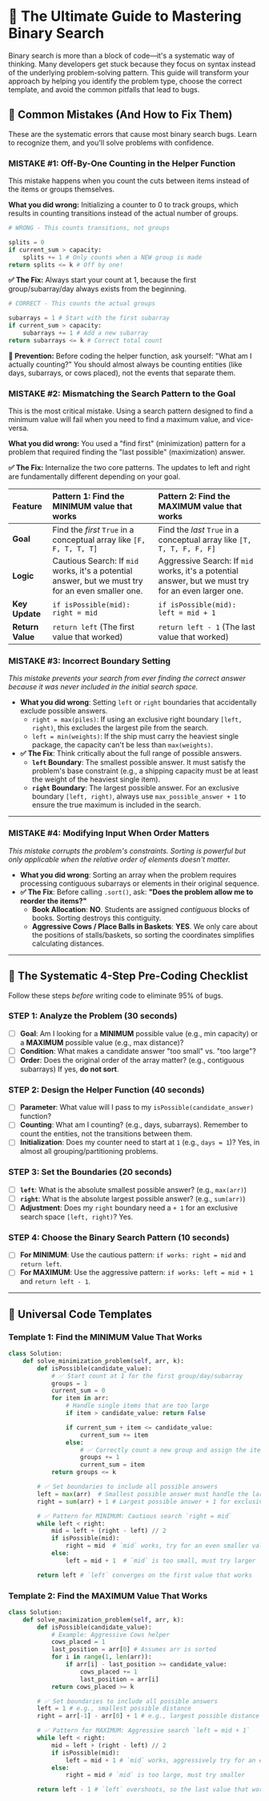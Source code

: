 # 🎯 The Ultimate Guide to Mastering Binary Search

Binary search is more than a block of code—it's a systematic way of thinking. Many developers get stuck because they focus on syntax instead of the underlying problem-solving pattern. This guide will transform your approach by helping you identify the problem type, choose the correct template, and avoid the common pitfalls that lead to bugs.

## 🚨 Common Mistakes (And How to Fix Them)

These are the systematic errors that cause most binary search bugs. Learn to recognize them, and you'll solve problems with confidence.

### MISTAKE #1: Off-By-One Counting in the Helper Function

This mistake happens when you count the cuts between items instead of the items or groups themselves.

**What you did wrong:** Initializing a counter to 0 to track groups, which results in counting transitions instead of the actual number of groups.

```python
# WRONG - This counts transitions, not groups

splits = 0
if current_sum > capacity:
    splits += 1 # Only counts when a NEW group is made
return splits <= k # Off by one!
```

**✅ The Fix:** Always start your count at 1, because the first group/subarray/day always exists from the beginning.

```python
# CORRECT - This counts the actual groups

subarrays = 1 # Start with the first subarray
if current_sum > capacity:
    subarrays += 1 # Add a new subarray
return subarrays <= k # Correct total count
```

**🔧 Prevention:** Before coding the helper function, ask yourself: "What am I actually counting?" You should almost always be counting entities (like days, subarrays, or cows placed), not the events that separate them.

### MISTAKE #2: Mismatching the Search Pattern to the Goal

This is the most critical mistake. Using a search pattern designed to find a minimum value will fail when you need to find a maximum value, and vice-versa.

**What you did wrong:** You used a "find first" (minimization) pattern for a problem that required finding the "last possible" (maximization) answer.

**✅ The Fix:** Internalize the two core patterns. The updates to left and right are fundamentally different depending on your goal.

| Feature | Pattern 1: Find the **MINIMUM** value that works | Pattern 2: Find the **MAXIMUM** value that works |
| :--- | :--- | :--- |
| **Goal** | Find the *first* `True` in a conceptual array like `[F, F, T, T, T]` | Find the *last* `True` in a conceptual array like `[T, T, T, F, F, F]` |
| **Logic** | Cautious Search: If `mid` works, it's a potential answer, but we must try for an even smaller one. | Aggressive Search: If `mid` works, it's a potential answer, but we must try for an even larger one. |
| **Key Update** | `if isPossible(mid): right = mid` | `if isPossible(mid): left = mid + 1` |
| **Return Value**| `return left` (The first value that worked) | `return left - 1` (The last value that worked) |

### MISTAKE #3: Incorrect Boundary Setting

*This mistake prevents your search from ever finding the correct answer because it was never included in the initial search space.*

* **What you did wrong**: Setting `left` or `right` boundaries that accidentally exclude possible answers.
  * `right = max(piles)`: If using an exclusive right boundary `[left, right)`, this excludes the largest pile from the search.
  * `left = min(weights)`: If the ship must carry the heaviest single package, the capacity can't be less than `max(weights)`.
* **✅ The Fix**: Think critically about the full range of possible answers.
  * **`left` Boundary**: The smallest possible answer. It must satisfy the problem's base constraint (e.g., a shipping capacity must be at least the weight of the heaviest single item).
  * **`right` Boundary**: The largest possible answer. For an exclusive boundary `[left, right)`, always use `max_possible_answer + 1` to ensure the true maximum is included in the search.

---

### MISTAKE #4: Modifying Input When Order Matters

*This mistake corrupts the problem's constraints. Sorting is powerful but only applicable when the relative order of elements doesn't matter.*

* **What you did wrong**: Sorting an array when the problem requires processing contiguous subarrays or elements in their original sequence.
* **✅ The Fix**: Before calling `.sort()`, ask: **"Does the problem allow me to reorder the items?"**
  * **Book Allocation**: **NO**. Students are assigned *contiguous* blocks of books. Sorting destroys this contiguity.
  * **Aggressive Cows / Place Balls in Baskets**: **YES**. We only care about the positions of stalls/baskets, so sorting the coordinates simplifies calculating distances.

---

## 🎯 The Systematic 4-Step Pre-Coding Checklist

Follow these steps *before* writing code to eliminate 95% of bugs.

### STEP 1: Analyze the Problem (30 seconds)

* [ ] **Goal**: Am I looking for a **MINIMUM** possible value (e.g., min capacity) or a **MAXIMUM** possible value (e.g., max distance)?
* [ ] **Condition**: What makes a candidate answer "too small" vs. "too large"?
* [ ] **Order**: Does the original order of the array matter? (e.g., contiguous subarrays) If yes, **do not sort**.

### STEP 2: Design the Helper Function (40 seconds)

* [ ] **Parameter**: What value will I pass to my `isPossible(candidate_answer)` function?
* [ ] **Counting**: What am I counting? (e.g., days, subarrays). Remember to count the entities, not the transitions between them.
* [ ] **Initialization**: Does my counter need to start at `1` (e.g., `days = 1`)? Yes, in almost all grouping/partitioning problems.

### STEP 3: Set the Boundaries (20 seconds)

* [ ] **`left`**: What is the absolute smallest possible answer? (e.g., `max(arr)`)
* [ ] **`right`**: What is the absolute largest possible answer? (e.g., `sum(arr)`)
* [ ] **Adjustment**: Does my `right` boundary need a `+ 1` for an exclusive search space `[left, right)`? Yes.

### STEP 4: Choose the Binary Search Pattern (10 seconds)

* [ ] **For MINIMUM**: Use the cautious pattern: `if works: right = mid` and `return left`.
* [ ] **For MAXIMUM**: Use the aggressive pattern: `if works: left = mid + 1` and `return left - 1`.

---

## 📝 Universal Code Templates

### Template 1: Find the MINIMUM Value That Works

```python
class Solution:
    def solve_minimization_problem(self, arr, k):
        def isPossible(candidate_value):
            # ✅ Start count at 1 for the first group/day/subarray
            groups = 1
            current_sum = 0
            for item in arr:
                # Handle single items that are too large
                if item > candidate_value: return False

                if current_sum + item <= candidate_value:
                    current_sum += item
                else:
                    # ✅ Correctly count a new group and assign the item to it
                    groups += 1
                    current_sum = item
            return groups <= k

        # ✅ Set boundaries to include all possible answers
        left = max(arr)  # Smallest possible answer must handle the largest single item
        right = sum(arr) + 1 # Largest possible answer + 1 for exclusive boundary

        # ✅ Pattern for MINIMUM: Cautious search `right = mid`
        while left < right:
            mid = left + (right - left) // 2
            if isPossible(mid):
                right = mid  # `mid` works, try for an even smaller value
            else:
                left = mid + 1  # `mid` is too small, must try larger

        return left # `left` converges on the first value that works
```

### Template 2: Find the MAXIMUM Value That Works

```python
class Solution:
    def solve_maximization_problem(self, arr, k):
        def isPossible(candidate_value):
            # Example: Aggressive Cows helper
            cows_placed = 1
            last_position = arr[0] # Assumes arr is sorted
            for i in range(1, len(arr)):
                if arr[i] - last_position >= candidate_value:
                    cows_placed += 1
                    last_position = arr[i]
            return cows_placed >= k

        # ✅ Set boundaries to include all possible answers
        left = 1 # e.g., smallest possible distance
        right = arr[-1] - arr[0] + 1 # e.g., largest possible distance + 1

        # ✅ Pattern for MAXIMUM: Aggressive search `left = mid + 1`
        while left < right:
            mid = left + (right - left) // 2
            if isPossible(mid):
                left = mid + 1 # `mid` works, aggressively try for an even larger value
            else:
                right = mid # `mid` is too large, must try smaller

        return left - 1 # `left` overshoots, so the last value that worked is `left - 1`
```
